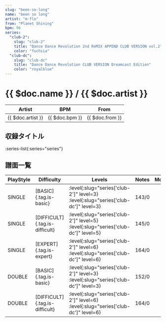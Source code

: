 ```yaml
---
slug: "been-so-long"
name: "been so long"
artist: "m-flo"
from: "Planet Shining"
bpm: 96
series:
  "club-2":
    slug: "club-2"
    title: "Dance Dance Revolution 2nd ReMIX APPEND CLUB VERSION vol.2"
    color: "fuchsia"
  "club-dc":
    slug: "club-dc"
    title: "Dance Dance Revolution CLUB VERSION Dreamcast Edition"
    color: "royalblue"
---
```


# {{ $doc.name }} / {{ $doc.artist }}

|Artist|BPM|From|
|------|---|----|
|{{ $doc.artist }}|{{ $doc.bpm }}|{{ $doc.from }}|

## 収録タイトル

:series-list{:series="series"}

## 譜面一覧

|PlayStyle|Difficulty|Levels|Notes|Movie|
|---------|----------|------|-----|-----|
|SINGLE|[BASIC]{.tag.is-basic}|:level{:slug="series['club-2']" level=3} :level{:slug="series['club-dc']" level=3}|143/0||
|SINGLE|[DIFFICULT]{.tag.is-difficult}|:level{:slug="series['club-2']" level=5} :level{:slug="series['club-dc']" level=5}|145/0||
|SINGLE|[EXPERT]{.tag.is-expert}|:level{:slug="series['club-2']" level=6} :level{:slug="series['club-dc']" level=6}|164/0||
|DOUBLE|[BASIC]{.tag.is-basic}|:level{:slug="series['club-2']" level=3} :level{:slug="series['club-dc']" level=3}|152/0||
|DOUBLE|[DIFFICULT]{.tag.is-difficult}|:level{:slug="series['club-2']" level=6} :level{:slug="series['club-dc']" level=6}|164/0||
